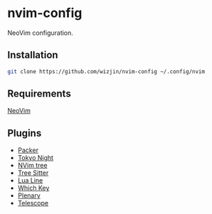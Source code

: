 # nvim-config

NeoVim configuration.

## Installation

```bash
git clone https://github.com/wizjin/nvim-config ~/.config/nvim
```

## Requirements

[NeoVim](https://github.com/neovim/neovim)

## Plugins

- [Packer](https://github.com/wbthomason/packer.nvim)
- [Tokyo Night](https://github.com/folke/tokyonight.nvim)
- [NVim tree](https://github.com/nvim-tree/nvim-tree.lua)
- [Tree Sitter](https://github.com/nvim-treesitter/nvim-treesitter)
- [Lua Line](https://github.com/nvim-lualine/lualine.nvim)
- [Which Key](https://github.com/folke/which-key.nvim)
- [Plenary](https://github.com/nvim-lua/plenary.nvim)
- [Telescope](https://github.com/nvim-telescope/telescope.nvim)

